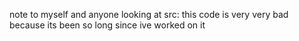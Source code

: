 note to myself and anyone looking at src: this code is very very bad because its been so long since ive worked on it
